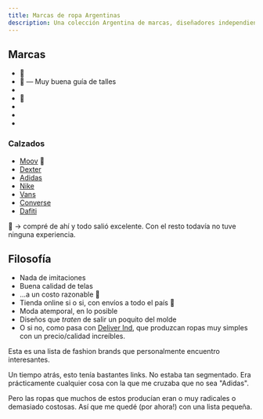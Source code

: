 ```yaml
---
title: Marcas de ropa Argentinas
description: Una colección Argentina de marcas, diseñadores independientes, shops donde conseguir colecciones y prendas.
---
```


## Marcas

-  <RopaLink name="Batuk / Huoky" link="https://batukjeans.com.ar/" instagram="https://instagram.com/deliver.ind"></RopaLink> 🚀
-  <RopaLink name="Boston Hype" link="https://bostonhype.com.ar/"></RopaLink> 🚀 —  Muy buena guía de talles
-  <RopaLink name="Deliver Ind" link="https://deliverind.com.ar/" instagram="https://instagram.com/deliver.ind"></RopaLink>
-  <RopaLink name="REVOLVER" link="https://roparevolver.com/" instagram="https://instagram.com/roparevolver"></RopaLink> 🚀
-  <RopaLink name="This Is Feliz Navidad" link="https://www.thisisfeliznavidad.com/" instagram="https://instagram.com/thisisfeliznavidad"></RopaLink>
-  <RopaLink name="HIPPY KILLER" link="https://www.hippykillercompany.com/" instagram="https://instagram.com/hippykillercompany"></RopaLink>
-  <RopaLink name="VALLES" link="https://vallesoficial.com" instagram="https://www.instagram.com/valles_oficial/"></RopaLink>

### Calzados

-  [Moov](https://www.moovbydexter.com.ar/) 🚀
-  [Dexter](https://www.dexter.com.ar/)
-  [Adidas](https://adidas.com.ar/)
-  [Nike](https://www.nike.com/ar/)
-  [Vans](https://www.vans.com.ar/)
-  [Converse](https://www.converse.com.ar/)
-  [Dafiti](https://www.dafiti.com.ar/)

🚀 → compré de ahí y todo salió excelente. Con el resto todavía no tuve ninguna experiencia.

## Filosofía

- Nada de imitaciones
- Buena calidad de telas
- ...a un costo razonable 🤗
- Tienda online si o si, con envíos a todo el país 🚚
- Moda atemporal, en lo posible
- Diseños que *traten* de salir un poquito del molde 
- O si no, como pasa con <a href="https://deliverind.com.ar/" target="_blank">Deliver Ind</a>, que produzcan ropas muy simples con un precio/calidad increíbles.

Esta es una lista de fashion brands que personalmente encuentro interesantes.

Un tiempo atrás, esto tenía bastantes links. No estaba tan segmentado. Era prácticamente cualquier cosa con la que me cruzaba que no sea "Adidas".

Pero las ropas que muchos de estos producían eran o muy radicales o demasiado costosas. Así que me quedé (por ahora!) con una lista pequeña.

